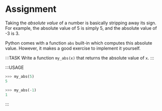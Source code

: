 # Assignment

Taking the *absolute value* of a number is basically stripping away its sign.
For example, the absolute value of 5 is simply 5, and the absolute value of -3 is 3.

Python comes with a function `abs` built-in which computes this absolute value.
However, it makes a good exercise to implement it yourself.

:::TASK
Write a function `my_abs(x)` that returns the absolute value of `x`.
:::

:::USAGE

```python
>>> my_abs(5)
5

>>> my_abs(-1)
1
```

:::

